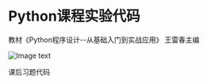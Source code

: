 # Python课程实验代码
教材《Python程序设计--从基础入门到实战应用》 王雷春主编

![Image text](http://reader.book1993.com//uploadfile/201909/9787121364969.jpg)

课后习题代码
